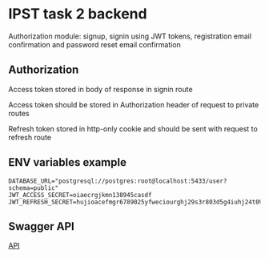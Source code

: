 # IPST task 2 backend

Authorization module: signup, signin using JWT tokens, registration email confirmation and password reset email confirmation

## Authorization

Access token stored in body of response in signin route

Access token should be stored in Authorization header of request to private routes

Refresh token stored in http-only cookie and should be sent with request to refresh route

## ENV variables example

```
DATABASE_URL="postgresql://postgres:root@localhost:5433/user?schema=public"
JWT_ACCESS_SECRET=oiaecrgjkmn138945casdf
JWT_REFRESH_SECRET=hujioacefmgr6789025yfweciourghj29s3r803d5g4iuhj24t09
```
## Swagger API

[API](https://iat39.devwonders.com:8077/api)

